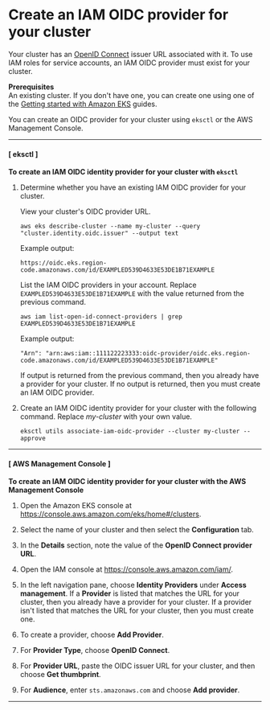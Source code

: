 # Create an IAM OIDC provider for your cluster<a name="enable-iam-roles-for-service-accounts"></a>

 Your cluster has an [OpenID Connect](https://openid.net/connect/) issuer URL associated with it\. To use IAM roles for service accounts, an IAM OIDC provider must exist for your cluster\.

**Prerequisites**  
An existing cluster\. If you don't have one, you can create one using one of the [Getting started with Amazon EKS](getting-started.md) guides\.

You can create an OIDC provider for your cluster using `eksctl` or the AWS Management Console\.

------
#### [ eksctl ]

**To create an IAM OIDC identity provider for your cluster with `eksctl`**

1. Determine whether you have an existing IAM OIDC provider for your cluster\.

   View your cluster's OIDC provider URL\.

   ```
   aws eks describe-cluster --name my-cluster --query "cluster.identity.oidc.issuer" --output text
   ```

   Example output:

   ```
   https://oidc.eks.region-code.amazonaws.com/id/EXAMPLED539D4633E53DE1B71EXAMPLE
   ```

   List the IAM OIDC providers in your account\. Replace `EXAMPLED539D4633E53DE1B71EXAMPLE` with the value returned from the previous command\.

   ```
   aws iam list-open-id-connect-providers | grep EXAMPLED539D4633E53DE1B71EXAMPLE
   ```

   Example output:

   ```
   "Arn": "arn:aws:iam::111122223333:oidc-provider/oidc.eks.region-code.amazonaws.com/id/EXAMPLED539D4633E53DE1B71EXAMPLE"
   ```

   If output is returned from the previous command, then you already have a provider for your cluster\. If no output is returned, then you must create an IAM OIDC provider\.

1. Create an IAM OIDC identity provider for your cluster with the following command\. Replace *my\-cluster* with your own value\.

   ```
   eksctl utils associate-iam-oidc-provider --cluster my-cluster --approve
   ```

------
#### [ AWS Management Console ]<a name="create-oidc-console"></a>

**To create an IAM OIDC identity provider for your cluster with the AWS Management Console**

1. Open the Amazon EKS console at [https://console\.aws\.amazon\.com/eks/home\#/clusters](https://console.aws.amazon.com/eks/home#/clusters)\.

1. Select the name of your cluster and then select the **Configuration** tab\.

1. In the **Details** section, note the value of the **OpenID Connect provider URL**\.

1. Open the IAM console at [https://console\.aws\.amazon\.com/iam/](https://console.aws.amazon.com/iam/)\.

1. In the left navigation pane, choose **Identity Providers** under **Access management**\. If a **Provider** is listed that matches the URL for your cluster, then you already have a provider for your cluster\. If a provider isn't listed that matches the URL for your cluster, then you must create one\.

1. To create a provider, choose **Add Provider**\.

1. For **Provider Type**, choose **OpenID Connect**\.

1. For **Provider URL**, paste the OIDC issuer URL for your cluster, and then choose **Get thumbprint**\.

1. For **Audience**, enter `sts.amazonaws.com` and choose **Add provider**\.

------